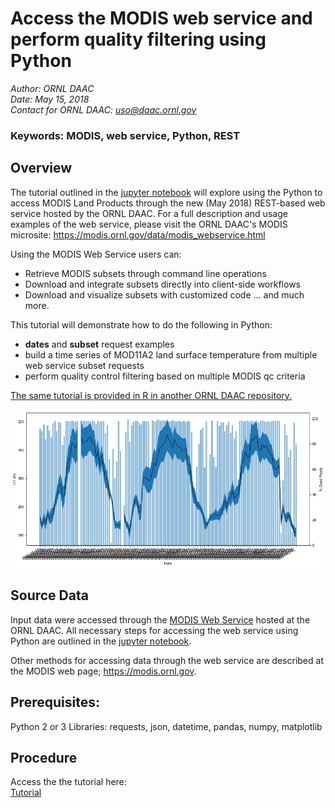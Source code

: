 # Access the MODIS web service and perform quality filtering using Python

*Author: ORNL DAAC*  
*Date: May 15, 2018*  
*Contact for ORNL DAAC: uso@daac.ornl.gov*  

### Keywords: MODIS, web service, Python, REST

## Overview

The tutorial outlined in the [jupyter notebook](modis_restservice_qc_filter_Python.ipynb) will explore using the Python to access MODIS Land Products through the new (May 2018) REST-based web service hosted by the ORNL DAAC. For a full description and usage examples of the web service, please visit the ORNL DAAC's MODIS microsite: https://modis.ornl.gov/data/modis_webservice.html

Using the MODIS Web Service users can:

* Retrieve MODIS subsets through command line operations
* Download and integrate subsets directly into client-side workflows
* Download and visualize subsets with customized code 
... and much more.

This tutorial will demonstrate how to do the following in Python:

* **dates** and **subset** request examples
* build a time series of MOD11A2 land surface temperature from multiple web service subset requests
* perform quality control filtering based on multiple MODIS qc criteria


[The same tutorial is provided in R in another ORNL DAAC repository.](https://github.com/ornldaac/modis_restservice_qc_filter_R)

![Daytime LST for North Table Mountain Ecological Preserve 2001-2003](lst_timeseries_example.png)

## Source Data

Input data were accessed through the [MODIS Web Service](https://modis.ornl.gov/data/modis_webservice.html) hosted at the ORNL DAAC. All necessary steps for accessing the web service using Python are outlined in the [jupyter notebook](modis_restservice_qc_filter_Python.ipynb).

Other methods for accessing data through the web service are described at the MODIS web page; https://modis.ornl.gov. 

## Prerequisites: 

Python 2 or 3 Libraries: requests, json, datetime, pandas, numpy, matplotlib

## Procedure

Access the the tutorial here:  
[Tutorial](modis_restservice_qc_filter_Python.ipynb)
